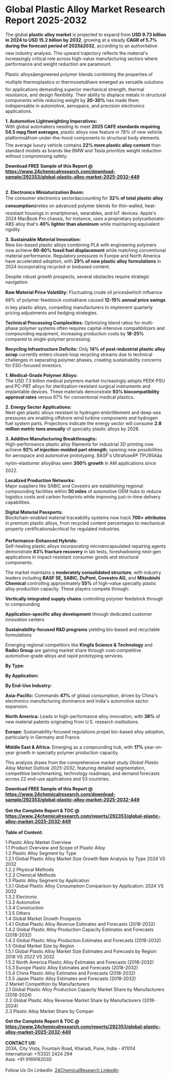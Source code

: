 <h1>Global Plastic Alloy Market Research Report 2025-2032</h1><p>The global <strong>plastic alloy market</strong> is projected to expand from <strong>USD 9.73 billion in 2024 to USD 15.2 billion by 2032</strong>, growing at a steady <strong>CAGR of 5.7% during the forecast period of 2025â2032</strong>, according to an authoritative new industry analysis. This upward trajectory reflects the material's increasingly critical role across high-value manufacturing sectors where performance and weight reduction are paramount.</p><p>Plastic alloysâengineered polymer blends combining the properties of multiple thermoplastics or thermosetsâhave emerged as versatile solutions for applications demanding superior mechanical strength, thermal resistance, and design flexibility. Their ability to displace metals in structural components while reducing weight by <strong>20-30%</strong> has made them indispensable in automotive, aerospace, and precision electronics applications.</p><p><strong>1. Automotive Lightweighting Imperatives:</strong><br>
With global automakers needing to meet <strong>2025 CAFE standards requiring 54.5 mpg fleet averages</strong>, plastic alloys now feature in 78% of new vehicle platformsâfrom under-the-hood components to structural body elements. The average luxury vehicle contains <strong>22% more plastic alloy content</strong> than standard models as brands like BMW and Tesla prioritize weight reduction without compromising safety.</p><div><b>Download FREE Sample of this Report @ 
            <a href="https://www.24chemicalresearch.com/download-sample/292353/global-plastic-alloy-market-2025-2032-449">
            https://www.24chemicalresearch.com/download-sample/292353/global-plastic-alloy-market-2025-2032-449</a></b></div><br><p><strong>2. Electronics Miniaturization Boom:</strong><br>
The consumer electronics sectorâaccounting for <strong>32% of total plastic alloy consumption</strong>ârelies on advanced polymer blends for thin-walled, heat-resistant housings in smartphones, wearables, and IoT devices. Apple's 2024 MacBook Pro chassis, for instance, uses a proprietary polycarbonate-ABS alloy that's <strong>40% lighter than aluminum</strong> while maintaining equivalent rigidity.</p><p><strong>3. Sustainable Material Innovation:</strong><br>
New bio-based plastic alloys combining PLA with engineering polymers now achieve <strong>60-80% fossil fuel displacement</strong> while matching conventional material performance. Regulatory pressures in Europe and North America have accelerated adoption, with <strong>29% of new plastic alloy formulations</strong> in 2024 incorporating recycled or biobased content.</p><p>Despite robust growth prospects, several obstacles require strategic navigation:</p><p><strong>Raw Material Price Volatility:</strong> Fluctuating crude oil pricesâwhich influence 68% of polymer feedstock costsâhave caused <strong>12-15% annual price swings</strong> in key plastic alloys, compelling manufacturers to implement quarterly pricing adjustments and hedging strategies.</p><p><strong>Technical Processing Complexities:</strong> Optimizing blend ratios for multi-phase polymer systems often requires capital-intensive compatibilizers and compounding equipment, increasing production costs by <strong>18-25%</strong> compared to single-polymer processing.</p><p><strong>Recycling Infrastructure Deficits:</strong> Only <strong>14% of post-industrial plastic alloy scrap</strong> currently enters closed-loop recycling streams due to technical challenges in separating polymer phases, creating sustainability concerns for ESG-focused investors.</p><p><strong>1. Medical-Grade Polymer Alloys:</strong><br>
The USD 7.3 billion medical polymers market increasingly adopts PEEK-PSU and PC-PBT alloys for sterilization-resistant surgical instruments and implantable devices. These materials demonstrate <strong>93% biocompatibility approval rates</strong> versus 67% for conventional medical plastics.</p><p><strong>2. Energy Sector Applications:</strong><br>
Next-gen plastic alloys resistant to hydrogen embrittlement and deep-sea pressures are enabling offshore wind turbine components and hydrogen fuel system parts. Projections indicate the energy sector will consume <strong>2.8 million metric tons annually</strong> of specialty plastic alloys by 2028.</p><p><strong>3. Additive Manufacturing Breakthroughs:</strong><br>
High-performance plastic alloy filaments for industrial 3D printing now achieve <strong>92% of injection-molded part strength</strong>, opening new possibilities for aerospace and automotive prototyping. BASF's UltrafuseÂ® TPU95Aâa nylon-elastomer alloyâhas seen <strong>300% growth</strong> in AM applications since 2022.</p><p><strong>Localized Production Networks:</strong><br>
	Major suppliers like SABIC and Covestro are establishing regional compounding facilities within <strong>50 miles</strong> of automotive OEM hubs to reduce logistics costs and carbon footprints while improving just-in-time delivery capabilities.</p><p><strong>Digital Material Passports:</strong><br>
	Blockchain-enabled material traceability systems now track <strong>700+ attributes</strong> in premium plastic alloys, from recycled content percentages to mechanical property certificationsâcritical for regulated industries.</p><p><strong>Performance-Enhanced Hybrids:</strong><br>
	Self-healing plastic alloys incorporating microencapsulated repairing agents demonstrate <strong>83% fracture recovery</strong> in lab tests, foreshadowing next-gen applications in impact-resistant consumer goods and structural components.</p><p>The market maintains a <strong>moderately consolidated structure</strong>, with industry leaders including <strong>BASF SE, SABIC, DuPont, Covestro AG,</strong> and <strong>Mitsubishi Chemical</strong> controlling approximately <strong>55%</strong> of high-value specialty plastic alloy production capacity. These players compete through:</p><p><strong>Vertically integrated supply chains</strong> controlling polymer feedstock through to compounding</p><p><strong>Application-specific alloy development</strong> through dedicated customer innovation centers</p><p><strong>Sustainability-focused R&amp;D programs</strong> yielding bio-based and recyclable formulations</p><p>Emerging regional competitors like <strong>Kingfa Science &amp; Technology</strong> and <strong>Radici Group</strong> are gaining market share through cost-competitive automotive-grade alloys and rapid prototyping services.</p><p><strong>By Type:</strong></p><p><strong>By Application:</strong></p><p><strong>By End-Use Industry:</strong></p><p><strong>Asia-Pacific:</strong> Commands <strong>47%</strong> of global consumption, driven by China's electronics manufacturing dominance and India's automotive sector expansion.</p><p><strong>North America:</strong> Leads in high-performance alloy innovation, with <strong>38%</strong> of new material patents originating from U.S. research institutions.</p><p><strong>Europe:</strong> Sustainability-focused regulations propel bio-based alloy adoption, particularly in Germany and France.</p><p><strong>Middle East &amp; Africa:</strong> Emerging as a compounding hub, with <strong>17%</strong> year-on-year growth in specialty polymer production capacity.</p><p>This analysis draws from the comprehensive market study <em>Global Plastic Alloy Market Outlook 2025-2032</em>, featuring detailed segmentation, competitive benchmarking, technology roadmaps, and demand forecasts across 22 end-use applications and 53 countries.</p><div><b>Download FREE Sample of this Report @ 
            <a href="https://www.24chemicalresearch.com/download-sample/292353/global-plastic-alloy-market-2025-2032-449">
            https://www.24chemicalresearch.com/download-sample/292353/global-plastic-alloy-market-2025-2032-449</a></b></div><br><div><b>Get the Complete Report & TOC @ 
            <a href="https://www.24chemicalresearch.com/reports/292353/global-plastic-alloy-market-2025-2032-449">
            https://www.24chemicalresearch.com/reports/292353/global-plastic-alloy-market-2025-2032-449</a></b></div><br>
            <b>Table of Content:</b><p>1 Plastic Alloy Market Overview<br />
    1.1 Product Overview and Scope of Plastic Alloy<br />
    1.2 Plastic Alloy Segment by Type<br />
        1.2.1 Global Plastic Alloy Market Size Growth Rate Analysis by Type 2024 VS 2032<br />
        1.2.2 Physical Methods<br />
        1.2.3 Chemical Methods<br />
    1.3 Plastic Alloy Segment by Application<br />
        1.3.1 Global Plastic Alloy Consumption Comparison by Application: 2024 VS 2032<br />
        1.3.2 Electronic<br />
        1.3.3 Automotive<br />
        1.3.4 Construction<br />
        1.3.5 Others<br />
    1.4 Global Market Growth Prospects<br />
        1.4.1 Global Plastic Alloy Revenue Estimates and Forecasts (2018-2032)<br />
        1.4.2 Global Plastic Alloy Production Capacity Estimates and Forecasts (2018-2032)<br />
        1.4.3 Global Plastic Alloy Production Estimates and Forecasts (2018-2032)<br />
    1.5 Global Market Size by Region<br />
        1.5.1 Global Plastic Alloy Market Size Estimates and Forecasts by Region: 2018 VS 2022 VS 2032<br />
        1.5.2 North America Plastic Alloy Estimates and Forecasts (2018-2032)<br />
        1.5.3 Europe Plastic Alloy Estimates and Forecasts (2018-2032)<br />
        1.5.4 China Plastic Alloy Estimates and Forecasts (2018-2032)<br />
        1.5.5 Japan Plastic Alloy Estimates and Forecasts (2018-2032)<br />
2 Market Competition by Manufacturers<br />
    2.1 Global Plastic Alloy Production Capacity Market Share by Manufacturers (2018-2024)<br />
    2.2 Global Plastic Alloy Revenue Market Share by Manufacturers (2018-2024)<br />
    2.3 Plastic Alloy Market Share by Compan</p><div><b>Get the Complete Report & TOC @ 
            <a href="https://www.24chemicalresearch.com/reports/292353/global-plastic-alloy-market-2025-2032-449">
            https://www.24chemicalresearch.com/reports/292353/global-plastic-alloy-market-2025-2032-449</a></b></div><br><b>CONTACT US:</b><br>
            203A, City Vista, Fountain Road, Kharadi, Pune, India - 411014<br>
            International: +1(332) 2424 294<br>
            Asia: +91 9169162030 <br><br>
            Follow Us On LinkedIn: <a href="https://www.linkedin.com/company/24chemicalresearch/">24ChemicalResearch LinkedIn</a>